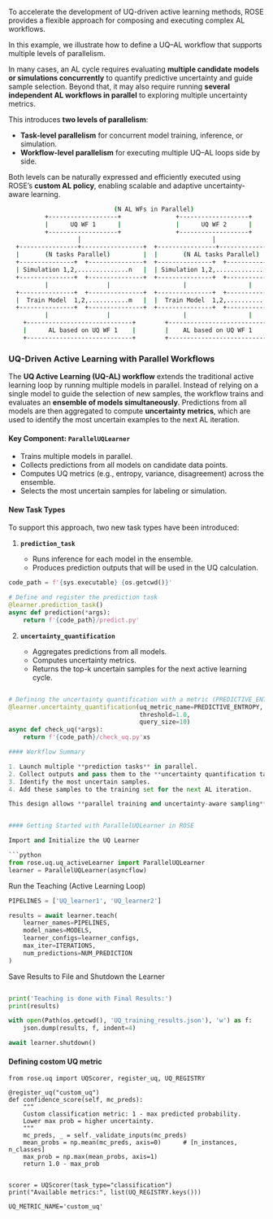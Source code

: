 To accelerate the development of UQ-driven active learning methods, ROSE provides a flexible approach for composing and executing complex AL workflows.

In this example, we illustrate how to define a UQ–AL workflow that supports multiple levels of parallelism.

In many cases, an AL cycle requires evaluating **multiple candidate models or simulations concurrently** to quantify predictive uncertainty and guide sample selection. Beyond that, it may also require running **several independent AL workflows in parallel** to exploring multiple uncertainty metrics.

This introduces **two levels of parallelism**:

* **Task-level parallelism** for concurrent model training, inference, or simulation.
* **Workflow-level parallelism** for executing multiple UQ–AL loops side by side.

Both levels can be naturally expressed and efficiently executed using ROSE’s **custom AL policy**, enabling scalable and adaptive uncertainty-aware learning.
```sh            
                             (N AL WFs in Parallel)
          +-------------------+               +-------------------+
          |      UQ WF 1      |               |      UQ WF 2      |   
          +-------------------+               +-------------------+
                   │                                    │
  +----------------+-----------------+  +----------------+-----------------+
  |       (N tasks Parallel)         |  |       (N AL tasks Parallel)      |
  +---------------+  +---------------+  +---------------+  +---------------+
  | Simulation 1,2,..............n   |  | Simulation 1,2,..............n   |
  +---------------+  +---------------+  +---------------+  +---------------+
          |                |                    |                 |
  +---------------+  +---------------+  +---------------+  +---------------+
  |  Train Model  1,2,...........m   |  |  Train Model  1,2,...........m   |
  +---------------+  +---------------+  +---------------+  +---------------+
          |                |                    |                 |
    +-----------------------------+        +-----------------------------+ 
    |      AL based on UQ WF 1    |        |    AL based on UQ WF 1      |   
    +-----------------------------+        +-----------------------------+ 
```
 

### UQ-Driven Active Learning with Parallel Workflows

The **UQ Active Learning (UQ-AL) workflow** extends the traditional active learning loop by running multiple models in parallel. Instead of relying on a single model to guide the selection of new samples, the workflow trains and evaluates an **ensemble of models simultaneously**. Predictions from all models are then aggregated to compute **uncertainty metrics**, which are used to identify the most uncertain examples to the next AL iteration.

#### Key Component: `ParallelUQLearner`

* Trains multiple models in parallel.
* Collects predictions from all models on candidate data points.
* Computes UQ metrics (e.g., entropy, variance, disagreement) across the ensemble.
* Selects the most uncertain samples for labeling or simulation.

#### New Task Types

To support this approach, two new task types have been introduced:

1. **`prediction_task`**

   * Runs inference for each model in the ensemble.
   * Produces prediction outputs that will be used in the UQ calculation.

```python
code_path = f'{sys.executable} {os.getcwd()}'

# Define and register the prediction task
@learner.prediction_task()
async def prediction(*args):
    return f'{code_path}/predict.py'

```

2. **`uncertainty_quantification`**

   * Aggregates predictions from all models.
   * Computes uncertainty metrics.
   * Returns the top-k uncertain samples for the next active learning cycle.

```python

# Defining the uncertainty quantification with a metric (PREDICTIVE_ENTROPY in this case)
@learner.uncertainty_quantification(uq_metric_name=PREDICTIVE_ENTROPY, 
                                    threshold=1.0, 
                                    query_size=10)
async def check_uq(*args):
    return f'{code_path}/check_uq.py'xs

#### Workflow Summary

1. Launch multiple **prediction tasks** in parallel.
2. Collect outputs and pass them to the **uncertainty quantification task**.
3. Identify the most uncertain samples.
4. Add these samples to the training set for the next AL iteration.

This design allows **parallel training and uncertainty-aware sampling** within AL workflows, making it easy to scale across many models or candidate datasets.


#### Getting Started with ParallelUQLearner in ROSE

Import and Initialize the UQ Learner

```python
from rose.uq.uq_activeLearner import ParallelUQLearner
learner = ParallelUQLearner(asyncflow)
```

Run the Teaching (Active Learning Loop)

```python
PIPELINES = ['UQ_learner1', 'UQ_learner2']

results = await learner.teach(
    learner_names=PIPELINES,
    model_names=MODELS,
    learner_configs=learner_configs,
    max_iter=ITERATIONS, 
    num_predictions=NUM_PREDICTION
)
```

Save Results to File and Shutdown the Learner

```python

print('Teaching is done with Final Results:')
print(results)

with open(Path(os.getcwd(), 'UQ_training_results.json'), 'w') as f:
    json.dump(results, f, indent=4)

await learner.shutdown()
```

#### Defining costom UQ metric

```
from rose.uq import UQScorer, register_uq, UQ_REGISTRY

@register_uq("custom_uq")
def confidence_score(self, mc_preds):
    """
    Custom classification metric: 1 - max predicted probability.
    Lower max prob = higher uncertainty.
    """
    mc_preds, _ = self._validate_inputs(mc_preds)
    mean_probs = np.mean(mc_preds, axis=0)      # [n_instances, n_classes]
    max_prob = np.max(mean_probs, axis=1)
    return 1.0 - max_prob


scorer = UQScorer(task_type="classification")
print("Available metrics:", list(UQ_REGISTRY.keys()))

UQ_METRIC_NAME='custom_uq'
```